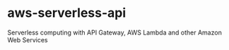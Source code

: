 # aws-serverless-api
Serverless computing with API Gateway, AWS Lambda and other Amazon Web Services
